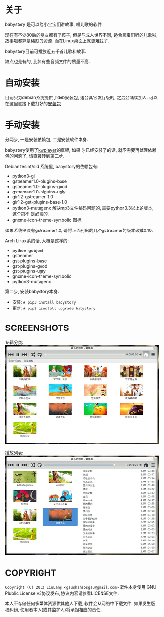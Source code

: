 关于
====
babystory 是可以给小宝宝们讲故事, 唱儿歌的软件.

现在有不少80后的朋友都有了孩子, 但是与成人世界不同, 适合宝宝们听的儿歌啦,
故事啦都算是稀缺的资源. 而在Linux桌面上就更难找了.

babystory目前可播放近五千首儿歌和故事.

缺点也是有的, 比如有些音频文件的质量不高.

自动安装
========
目前只为debian系统提供了deb安装包, 适合其它发行版的, 之后会陆续加入.
可以在这里直接下载打好的[安装包](https://github.com/LiuLang/babystory-packages)


手动安装
====
分两步, 一是安装依赖包, 二是安装软件本身.

babystory使用了[kwplayer](https://github.com/LiuLang/kwplayer)的框架, 如果
你已经安装了的话, 就不需要再处理依赖包的问题了, 请直接转到第二步.

Debian tesint/sid 系统里, babystory的依赖包有:

* python3-gi
* gstreamer1.0-plugins-base
* gstreamer1.0-plugins-good
* gstremaer1.0-plguins-ugly
* gir1.2-gstreamer-1.0
* gir1.2-gst-plugins-base-1.0
* python3-mutagenx 解决mp3文件乱码问题的, 需要python3.3以上的版本, 这个包不
是必需的.
* gnome-icon-theme-symbolic 图标

如果系统里没有gstreamer1.0, 请将上面列出的几个gstreamer的版本改成0.10.

Arch Linux系的话, 大概是这样的:
* python-gobject
* gstreamer
* gst-plugins-base
* gst-plugins-good
* gst-plugins-ugly
* gnome-icon-theme-symbolic
* python3-mutagenx


第二步, 安装babystory本身.  

* 安装: `# pip3 install babystory`
* 更新: `# pip3 iinstall upgrade babystory`

SCREENSHOTS
===========
专辑分类:
<img src="screenshots/categories.jpg?raw=true" title="专辑分类" />

播放列表:
<img src="screenshots/playlists.jpg?raw=true" title="播放列表" />


COPYRIGHT
=========
`Copyright (C) 2013 LiuLang <gsushzhsosgsu@gmail.com>`
软件本身使用 GNU Plublic License v3协议发布, 协议内容请参看LICENSE文件.

本人不存储任何多媒体资源供其他人下载, 软件会从网络中下载文件.
如果发生版权纠纷, 使用者本人(或其监护人)将承担相应的责任.
